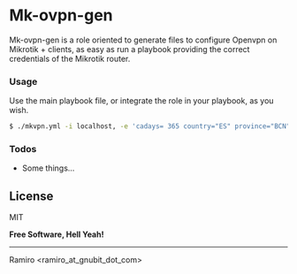 # Mk-ovpn-gen

Mk-ovpn-gen is a role oriented to generate files to configure Openvpn on Mikrotik + clients, as easy as run a playbook providing the correct credentials of the Mikrotik router.

### Usage

Use the main playbook file, or integrate the role in your playbook, as you wish.

```sh
$ ./mkvpn.yml -i localhost, -e 'cadays= 365 country="ES" province="BCN" city="Rubi" org="YourOrg" email="me@me" ou="MyFancyOU"'

```


### Todos

 - Some things...

License
----

MIT


**Free Software, Hell Yeah!**

----
Ramiro <ramiro_at_gnubit_dot_com>